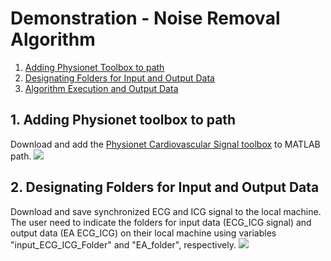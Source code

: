 # Demonstration - Noise Removal Algorithm

1. [Adding Physionet Toolbox to path ](#physio)
2. [Designating Folders for Input and Output Data](#folder) 
3. [Algorithm Execution and Output Data](#output) 

<a name="physio"></a>
## 1. Adding Physionet toolbox to path
Download and add the [Physionet Cardiovascular Signal toolbox](https://github.com/cliffordlab/PhysioNet-Cardiovascular-Signal-Toolbox) to MATLAB path.
![](noise_removal_gif/test1.gif)

<a name="folder"></a>
## 2. Designating Folders for Input and Output Data
Download and save synchronized ECG and ICG signal to the local machine. The user need to indicate the folders for input data (ECG_ICG signal) and output data (EA ECG_ICG) on their local machine using variables "input_ECG_ICG_Folder" and "EA_folder", respectively.
![](noise_removal_gif/test1.gif)

